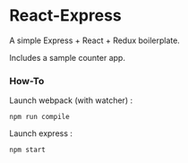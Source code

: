 # React-Express

A simple Express + React + Redux boilerplate.

Includes a sample counter app.

### How-To

Launch webpack (with watcher) :

`npm run compile`

Launch express :

`npm start`
